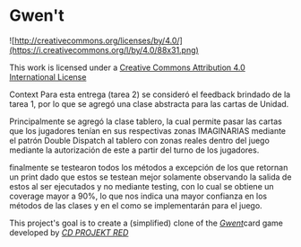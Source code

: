 # Gwen't

![http://creativecommons.org/licenses/by/4.0/](https://i.creativecommons.org/l/by/4.0/88x31.png)

This work is licensed under a
[Creative Commons Attribution 4.0 International License](http://creativecommons.org/licenses/by/4.0/)

Context
Para esta entrega (tarea 2) se consideró el feedback brindado de la tarea 1, por lo que se agregó una clase 
abstracta para las cartas de Unidad.

Principalmente se agregó la clase tablero, la cual permite pasar las cartas que los jugadores tenían en sus 
respectivas zonas IMAGINARIAS mediante el patrón Double Dispatch al tablero con zonas reales dentro del juego 
mediante la autorización de este a partir del turno de los jugadores.

finalmente se testearon todos los métodos a excepción de los que retornan un print dado que estos se testean mejor 
solamente observando la salida de estos al ser ejecutados y no mediante testing, con lo cual se obtiene un coverage 
mayor a 90%, lo que nos indica una mayor confianza en los métodos de las clases y en el como se implementarán para 
el juego.

This project's goal is to create a (simplified) clone of the
[_Gwent_](https://www.playgwent.com/en)card game developed by [_CD PROJEKT RED_](https://cdprojektred.com/en/)
